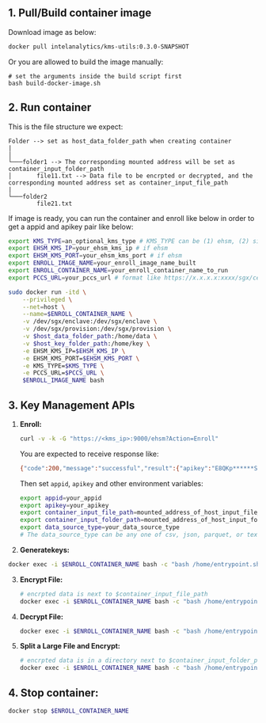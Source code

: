 ## 1. Pull/Build container image

Download image as below:

```bash
docker pull intelanalytics/kms-utils:0.3.0-SNAPSHOT
```

Or you are allowed to build the image manually:
```
# set the arguments inside the build script first
bash build-docker-image.sh
```

## 2. Run container

This is the file structure we expect:
```
Folder --> set as host_data_folder_path when creating container
|
│
└───folder1 --> The corresponding mounted address will be set as container_input_folder_path
│       file11.txt --> Data file to be encrpted or decrypted, and the corresponding mounted address set as container_input_file_path
|
└───folder2
        file21.txt
```

If image is ready, you can run the container and enroll like below in order to get a appid and apikey pair like below:

```bash
export KMS_TYPE=an_optional_kms_type # KMS_TYPE can be (1) ehsm, (2) simple
export EHSM_KMS_IP=your_ehsm_kms_ip # if ehsm
export EHSM_KMS_PORT=your_ehsm_kms_port # if ehsm
export ENROLL_IMAGE_NAME=your_enroll_image_name_built
export ENROLL_CONTAINER_NAME=your_enroll_container_name_to_run
export PCCS_URL=your_pccs_url # format like https://x.x.x.x:xxxx/sgx/certification/v3/

sudo docker run -itd \
    --privileged \
    --net=host \
    --name=$ENROLL_CONTAINER_NAME \
    -v /dev/sgx/enclave:/dev/sgx/enclave \
    -v /dev/sgx/provision:/dev/sgx/provision \
    -v $host_data_folder_path:/home/data \
    -v $host_key_folder_path:/home/key \
    -e EHSM_KMS_IP=$EHSM_KMS_IP \
    -e EHSM_KMS_PORT=$EHSM_KMS_PORT \
    -e KMS_TYPE=$KMS_TYPE \
    -e PCCS_URL=$PCCS_URL \
    $ENROLL_IMAGE_NAME bash
```
## 3. Key Management APIs

1. **Enroll:**

   ```bash
   curl -v -k -G "https://<kms_ip>:9000/ehsm?Action=Enroll"
   ```

   You are expected to receive response like:

   ```bash
   {"code":200,"message":"successful","result":{"apikey":"E8QKp******Sg","appid":"8d5dd******dcb8265981ba"}}
   ```

   Then set `appid`, `apikey` and other environment variables:

   ```bash
   export appid=your_appid
   export apikey=your_apikey
   export container_input_file_path=mounted_address_of_host_input_file_path
   export container_input_folder_path=mounted_address_of_host_input_folder_path
   export data_source_type=your_data_source_type
   # The data_source_type can be any one of csv, json, parquet, or textfile. If you do not specify this parameter, it will be set to csv by default
   ```

2.  **Generatekeys:**

   ```bash
   docker exec -i $ENROLL_CONTAINER_NAME bash -c "bash /home/entrypoint.sh generatekeys $appid $apikey"
   ```

3. **Encrypt File:**

   ```bash
   # encrpted data is next to $container_input_file_path
   docker exec -i $ENROLL_CONTAINER_NAME bash -c "bash /home/entrypoint.sh encrypt $appid $apikey $container_input_file_path" $data_source_type
   ```

4. **Decrypt File:**

   ```bash
   docker exec -i $ENROLL_CONTAINER_NAME bash -c "bash /home/entrypoint.sh decrypt $appid $apikey $container_input_file_path" $data_source_type
   ```

5. **Split a Large File and Encrypt:**

   ```bash
   # encrpted data is in a directory next to $container_input_folder_path
   docker exec -i $ENROLL_CONTAINER_NAME bash -c "bash /home/entrypoint.sh encryptwithrepartition $appid $apikey $container_input_folder_path"
   ```

## 4. Stop container:
```bash
docker stop $ENROLL_CONTAINER_NAME
```
